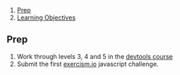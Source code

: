 1. [Prep](#prep)
2. [Learning Objectives](learning-objectives.md)

## Prep

1. Work through levels 3, 4 and 5 in the [devtools
   course](https://www.codeschool.com/courses/discover-devtools)
2. Submit the first [exercism.io](http://exercism.io/setup/javascript)
   javascript challenge.
